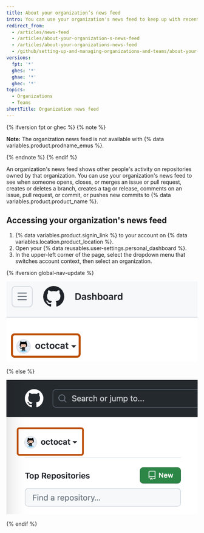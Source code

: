 ```yaml
---
title: About your organization’s news feed
intro: You can use your organization's news feed to keep up with recent activity on repositories owned by that organization.
redirect_from:
  - /articles/news-feed
  - /articles/about-your-organization-s-news-feed
  - /articles/about-your-organizations-news-feed
  - /github/setting-up-and-managing-organizations-and-teams/about-your-organizations-news-feed
versions:
  fpt: '*'
  ghes: '*'
  ghae: '*'
  ghec: '*'
topics:
  - Organizations
  - Teams
shortTitle: Organization news feed
---
```



{% ifversion fpt or ghec %}
{% note %}

**Note:** The organization news feed is not available with {% data variables.product.prodname_emus %}.

{% endnote %}
{% endif %}

An organization's news feed shows other people's activity on repositories owned by that organization. You can use your organization's news feed to see when someone opens, closes, or merges an issue or pull request, creates or deletes a branch, creates a tag or release, comments on an issue, pull request, or commit, or pushes new commits to {% data variables.product.product_name %}.

## Accessing your organization's news feed

1. {% data variables.product.signin_link %} to your account on {% data variables.location.product_location %}.
1. Open your {% data reusables.user-settings.personal_dashboard %}.
1. In the upper-left corner of the page, select the dropdown menu that switches account context, then select an organization.

{% ifversion global-nav-update %}

   ![Screenshot of a user's dashboard page. In the top-left corner, a dropdown menu, labeled with "octocat" and a downwards arrow, is outlined in dark orange.](/assets/images/help/organizations/account-context-switcher-global-nav-update.png)

{% else %}

   ![Screenshot of a user's dashboard page. In the top-left corner, a dropdown menu, labeled with "octocat" and a downwards arrow, is outlined in dark orange.](/assets/images/help/organizations/account-context-switcher.png)

{% endif %}
